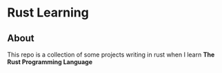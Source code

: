 # Rust Learning

## About 
This repo is a collection of some projects writing in rust when I learn **The Rust Programming Language**
